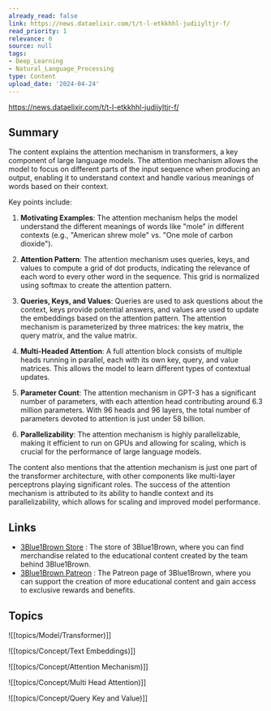 ```yaml
---
already_read: false
link: https://news.dataelixir.com/t/t-l-etkkhhl-judiiyltjr-f/
read_priority: 1
relevance: 0
source: null
tags:
- Deep_Learning
- Natural_Language_Processing
type: Content
upload_date: '2024-04-24'
---
```


https://news.dataelixir.com/t/t-l-etkkhhl-judiiyltjr-f/
## Summary

The content explains the attention mechanism in transformers, a key component of large language models. The attention mechanism allows the model to focus on different parts of the input sequence when producing an output, enabling it to understand context and handle various meanings of words based on their context.

Key points include:

1. **Motivating Examples**: The attention mechanism helps the model understand the different meanings of words like "mole" in different contexts (e.g., "American shrew mole" vs. "One mole of carbon dioxide").

2. **Attention Pattern**: The attention mechanism uses queries, keys, and values to compute a grid of dot products, indicating the relevance of each word to every other word in the sequence. This grid is normalized using softmax to create the attention pattern.

3. **Queries, Keys, and Values**: Queries are used to ask questions about the context, keys provide potential answers, and values are used to update the embeddings based on the attention pattern. The attention mechanism is parameterized by three matrices: the key matrix, the query matrix, and the value matrix.

4. **Multi-Headed Attention**: A full attention block consists of multiple heads running in parallel, each with its own key, query, and value matrices. This allows the model to learn different types of contextual updates.

5. **Parameter Count**: The attention mechanism in GPT-3 has a significant number of parameters, with each attention head contributing around 6.3 million parameters. With 96 heads and 96 layers, the total number of parameters devoted to attention is just under 58 billion.

6. **Parallelizability**: The attention mechanism is highly parallelizable, making it efficient to run on GPUs and allowing for scaling, which is crucial for the performance of large language models.

The content also mentions that the attention mechanism is just one part of the transformer architecture, with other components like multi-layer perceptrons playing significant roles. The success of the attention mechanism is attributed to its ability to handle context and its parallelizability, which allows for scaling and improved model performance.
## Links

- [3Blue1Brown Store](https://store.dftba.com/collections/3blue1brown) : The store of 3Blue1Brown, where you can find merchandise related to the educational content created by the team behind 3Blue1Brown.
- [3Blue1Brown Patreon](https://www.patreon.com/3blue1brown) : The Patreon page of 3Blue1Brown, where you can support the creation of more educational content and gain access to exclusive rewards and benefits.

## Topics

![[topics/Model/Transformer)]]

![[topics/Concept/Text Embeddings)]]

![[topics/Concept/Attention Mechanism)]]

![[topics/Concept/Multi Head Attention)]]

![[topics/Concept/Query Key and Value)]]